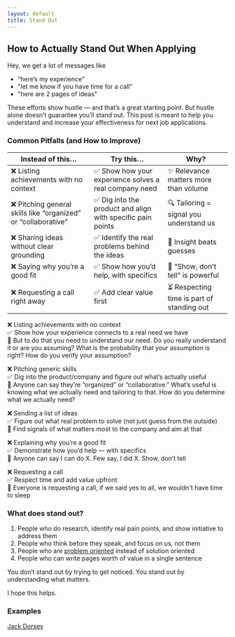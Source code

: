 ```yaml
---
layout: default
title: Stand Out
---
```


## How to Actually Stand Out When Applying

Hey, we get a lot of messages like  
- “here’s my experience"  
- "let me know if you have time for a call”   
- "here are 2 pages of ideas"  

These efforts show hustle — and that’s a great starting point. But hustle alone doesn’t guarantee you’ll stand out. This post is meant to help you understand and increase your effectiveness for next job applications.

### Common Pitfalls (and How to Improve)

| Instead of this…                                              | Try this…                                                  | Why?                                      |
| ------------------------------------------------------------- | ---------------------------------------------------------- | ----------------------------------------- |
| ❌ Listing achievements with no context                        | ✅ Show how your experience solves a real company need      | ✨ Relevance matters more than volume      |
| ❌ Pitching general skills like “organized” or “collaborative” | ✅ Dig into the product and align with specific pain points | 🔍 Tailoring = signal you understand us   |
| ❌ Sharing ideas without clear grounding                       | ✅ Identify the real problems behind the ideas              | 🎯 Insight beats guesses                  |
| ❌ Saying why you’re a good fit                                | ✅ Show how you’d help, with specifics                      | 🧠 “Show, don’t tell” is powerful         |
| ❌ Requesting a call right away                                | ✅ Add clear value first                                    | ⏳ Respecting time is part of standing out |


❌ Listing achievements with no context  
✅ Show how your experience connects to a real need we have  
🤔 But to do that you need to understand our need. Do you really understand it or are you assuming? What is the probability that your assumption is right? How do you verify your assumption?  

❌ Pitching generic skills  
✅ Dig into the product/company and figure out what’s actually useful  
🤔 Anyone can say they’re “organized” or “collaborative.” What’s useful is knowing what we actually need and tailoring to that. How do you determine what we actually need?  

❌ Sending a list of ideas  
✅ Figure out what real problem to solve (not just guess from the outside)  
🤔 Find signals of what matters most to the company and aim at that  

❌ Explaining why you’re a good fit  
✅ Demonstrate how you’d help — with specifics  
🤔 Anyone can say I can do X. Few say, I did X. Show, don’t tell  

❌ Requesting a call  
✅ Respect time and add value upfront  
🤔 Everyone is requesting a call, if we said yes to all, we wouldn't have time to sleep  

### What does stand out?

1. People who do research, identify real pain points, and show initiative to address them  
2. People who think before they speak, and focus on us, not them  
3. People who are [problem oriented](https://medium.com/@vaishnavipandey2901/problem-first-mindset-what-why-its-important-48c940ef923d) instead of solution oriented  
4. People who can write pages worth of value in a single sentence

You don’t stand out by trying to get noticed. You stand out by understanding what matters.

I hope this helps.

### Examples

[Jack Dorsey](https://www.instagram.com/reel/DIrDXXJtvPD)
